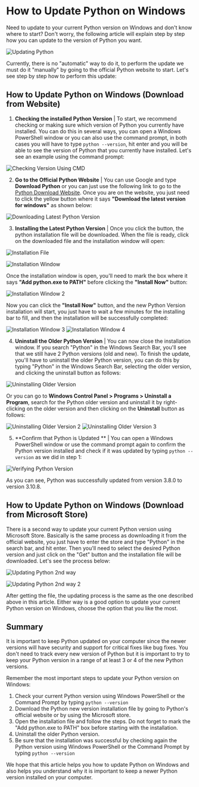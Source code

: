 # How to Update Python on Windows

Need to update to your current Python version on Windows and don't know where to start? Don't worry, the following article will explain step by step how you can update to the version of Python you want.

![Updating Python](https://www.imymac.com/images/technology/how-to-update-python-on-mac.jpg)

Currently, there is no "automatic" way to do it, to perform the update we must do it "manually" by going to the official Python website to start. Let's see step by step how to perform this update:

## How to Update Python on Windows (Download from Website)

1. **Checking the installed Python Version** | To start, we recommend checking or making sure which version of Python you currently have installed. You can do this in several ways, you can open a Windows PowerShell window or you can also use the command prompt, in both cases you will have to type  `python --version`, hit enter and you will be able to see the version of Python that you currently have installed. Let's see an example using the command prompt:

![Checking Version Using CMD](https://i.imgur.com/DM5aFRk.png)


2. **Go to the Official Python Website** | You can use Google and type **Download Python** or you can just use the following link to go to the [Python Download Website](https://www.python.org/downloads/). Once you are on the website, you just need to click the yellow button where it says **"Download the latest version for windows"** as shown below:

![Downloading Latest Python Version](https://i.imgur.com/uTSaE1X.png)

3. **Installing the Latest Python Version** | Once you click the button, the python installation file will be downloaded. When the file is ready, click on the downloaded file and the installation window will open:

![Installation File](https://i.imgur.com/rif3NDm.png)

![Installation Window](https://i.imgur.com/h4LTTlM.png)

Once the installation window is open, you'll need to mark the box where it says **"Add python.exe to PATH"** before clicking the **"Install Now"** button:

![Installation Window 2](https://i.imgur.com/6AMHrSw.png)

Now you can click the **"Install Now"** button, and the new Python Version installation will start, you just have to wait a few minutes for the installing bar to fill, and then the installation will be successfully completed:

![Installation Window 3](https://i.imgur.com/hKGTwA1.jpg)
![Installation Window 4](https://i.imgur.com/AzrauLT.jpg)

4. **Uninstall the Older Python Version** | You can now close the installation window. If you search "Python" in the Windows Search Bar, you'll see that we still have 2 Python versions (old and new). To finish the update, you'll have to uninstall the older Python version, you can do this by typing "Python" in the Windows Search Bar, selecting the older version, and clicking the uninstall button as follows:

![Uninstalling Older Version](https://i.imgur.com/0MW4OVx.png)

Or you can go to **Windows Control Panel > Programs > Uninstall a Program**, search for the Python older version and uninstall it by right-clicking on the older version and then clicking on the **Uninstall** button as follows:

![Uninstalling Older Version 2](https://i.imgur.com/cewb9tQ.png)
![Uninstalling Older Version 3](https://i.imgur.com/XpmiO8N.png)

5. **Confirm that Python is Updated ** | You can open a Windows PowerShell window or use the command prompt again to confirm the Python version installed and check if it was updated by typing `python --version` as we did in step 1:

![Verifying Python Version](https://i.imgur.com/x9l7hfj.png)

As you can see, Python was successfully updated from version 3.8.0 to version 3.10.8.


## How to Update Python on Windows (Download from Microsoft Store)

There is a second way to update your current Python version using Microsoft Store. Basically is the same process as downloading it from the official website, you just have to enter the store and type "Python" in the search bar, and hit enter. Then you'll need to select the desired Python version and just click on the "Get" button and the installation file will be downloaded. Let's see the process below:

![Updating Python 2nd way](https://i.imgur.com/nCZ3fHu.png)

![Updating Python 2nd way 2](https://i.imgur.com/Ed9DRZY.png)

After getting the file, the updating process is the same as the one described above in this article. Either way is a good option to update your current Python version on Windows, choose the option that you like the most.

## Summary 

It is important to keep Python updated on your computer since the newer versions will have security and support for critical fixes like bug fixes. You don't need to track every new version of Python but it is important to try to keep your Python version in a range of at least 3 or 4 of the new Python versions.

Remember the most important steps to update your Python version on Windows:

 1. Check your current Python version using Windows PowerShell or the Command Prompt by typing `python --version`
 2. Download the Python new version installation file by going to Python's official website or by using the Microsoft store.
 3. Open the installation file and follow the steps. Do not forget to mark the "Add python.exe to PATH" box before starting with the installation.
 4. Uninstall the older Python version.
 5. Be sure that the installation was successful by checking again the Python version using Windows PowerShell or the Command Prompt by typing `python --version`

We hope that this article helps you how to update Python on Windows and also helps you understand why it is important to keep a newer Python version installed on your computer. 